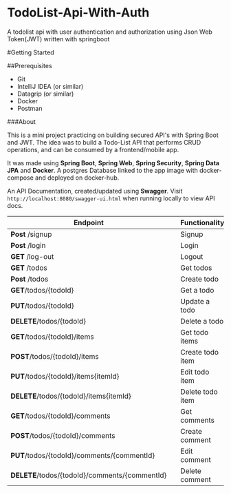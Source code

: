 # TodoList-Api-With-Auth
A todolist api with user authentication and authorization using Json Web Token(JWT) written with springboot


#Getting Started

##Prerequisites
* Git
* IntelliJ IDEA (or similar)
* Datagrip (or similar)
* Docker
* Postman

###About

This is a mini project practicing on building secured API's with Spring Boot and JWT. The idea was to 
build a Todo-List API that performs CRUD operations, and can be consumed by a frontend/mobile app.

It was made using **Spring Boot**, **Spring Web**, **Spring Security**, **Spring Data JPA** and **Docker**. 
A postgres Database linked to the app image with docker-compose and deployed on docker-hub.

An API Documentation, created/updated using **Swagger**. Visit   ``http://localhost:8080/swagger-ui.html`` when running locally to view API docs.



|Endpoint  |   |  Functionality  |   |   |
|---|---|---|---|---|
|**Post** /signup   |  |  Signup |   |   |
|**Post** /login   |   | Login  |   |   |
|**GET** /log-out  |   | Logout  |   |   |
|**GET** /todos  |   | Get todos  |   |   |
|**Post** /todos   |   | Create todo  |   |   |
|**GET**/todos/{todoId} |   |Get a todo   |   |   |
|**PUT**/todos/{todoId}   |   |Update a todo   |   |   |
|**DELETE**/todos/{todoId}   |   |Delete a todo   |   |   |
|**GET**/todos/{todoId}/items   |   |Get todo items   |   |   |
|**POST**/todos/{todoId}/items   |   |Create todo item   |   |   |
|**PUT**/todos/{todoId}/items{itemId}   |   | Edit todo item  |   |   |
|**DELETE**/todos/{todoId}/items{itemId}  |   |Delete todo item   |   |   |
|**GET**/todos/{todoId}/comments  |   |Get comments   |   |   |
|**POST**/todos/{todoId}/comments  |   |Create comment   |   |   |
|**PUT**/todos/{todoId}/comments/{commentId}  |   | Edit comment   |   |   |
|**DELETE**/todos/{todoId}/comments/{commentId}   |   | Delete comment  |   |   |






